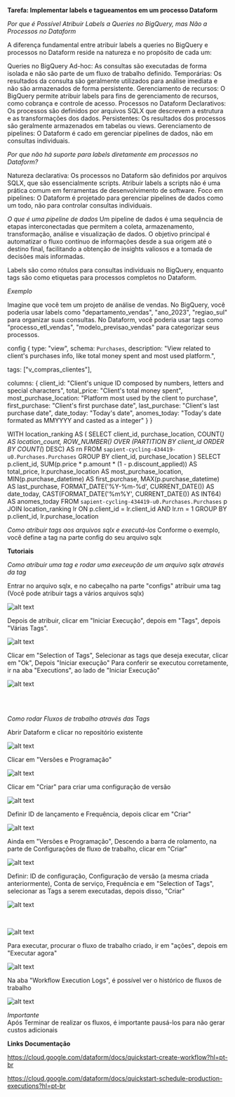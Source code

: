 **Tarefa: Implementar labels e tagueamentos em um processo Dataform**

*Por que é Possível Atribuir Labels a Queries no BigQuery, mas Não a Processos no Dataform*

A diferença fundamental entre atribuir labels a queries no BigQuery e processos no Dataform reside na natureza e no propósito de cada um:

Queries no BigQuery
Ad-hoc: As consultas são executadas de forma isolada e não são parte de um fluxo de trabalho definido.
Temporárias: Os resultados da consulta são geralmente utilizados para análise imediata e não são armazenados de forma persistente.
Gerenciamento de recursos: O BigQuery permite atribuir labels para fins de gerenciamento de recursos, como cobrança e controle de acesso.
Processos no Dataform
Declarativos: Os processos são definidos por arquivos SQLX que descrevem a estrutura e as transformações dos dados.
Persistentes: Os resultados dos processos são geralmente armazenados em tabelas ou views.
Gerenciamento de pipelines: O Dataform é cado em gerenciar pipelines de dados, não em consultas individuais.


*Por que não há suporte para labels diretamente em processos no Dataform?*

Natureza declarativa: Os processos no Dataform são definidos por arquivos SQLX, que são essencialmente scripts. Atribuir labels a scripts não é uma prática comum em ferramentas de desenvolvimento de software.
Foco em pipelines: O Dataform é projetado para gerenciar pipelines de dados como um todo, não para controlar consultas individuais.

*O que é uma pipeline de dados*
Um pipeline de dados é uma sequência de etapas interconectadas que permitem a coleta, armazenamento, transformação, análise e visualização de dados. O objetivo principal é automatizar o fluxo contínuo de informações desde a sua origem até o destino final, facilitando a obtenção de insights valiosos e a tomada de decisões mais informadas.

Labels são como rótulos para consultas individuais no BigQuery, enquanto tags são como etiquetas para processos completos no Dataform.

*Exemplo*

Imagine que você tem um projeto de análise de vendas. No BigQuery, você poderia usar labels como "departamento_vendas", "ano_2023", "regiao_sul" para organizar suas consultas. No Dataform, você poderia usar tags como "processo_etl_vendas", "modelo_previsao_vendas" para categorizar seus processos.

config {
  type: "view",
  schema: `Purchases`,
  description: "View related to client's purchases info, like total money spent and most used platform.",

  tags: ["v_compras_clientes"],

  columns: {
    client_id: "Client's unique ID composed by numbers, letters and special characters",
    total_price: "Client's total money spent",
    most_purchase_location: "Platform most used by the client to purchase",
    first_purchase: "Client's first purchase date",
    last_purchase: "Client's last purchase date",
    date_today: "Today's date",
    anomes_today: "Today's date formated as MMYYYY and casted as a integer"
  }
}

WITH location_ranking AS (
    SELECT
        client_id,
        purchase_location,
        COUNT(*) AS location_count,
        ROW_NUMBER() OVER (PARTITION BY client_id ORDER BY COUNT(*) DESC) AS rn
    FROM
        `sapient-cycling-434419-u0.Purchases.Purchases`
    GROUP BY
        client_id,
        purchase_location
)
SELECT
    p.client_id,
    SUM(p.price * p.amount * (1 - p.discount_applied)) AS total_price,
    lr.purchase_location AS most_purchase_location,
    MIN(p.purchase_datetime) AS first_purchase,
    MAX(p.purchase_datetime) AS last_purchase,
    FORMAT_DATE('%Y-%m-%d', CURRENT_DATE()) AS date_today,
    CAST(FORMAT_DATE('%m%Y', CURRENT_DATE()) AS INT64) AS anomes_today
FROM
    `sapient-cycling-434419-u0.Purchases.Purchases` p
JOIN
    location_ranking lr
    ON p.client_id = lr.client_id AND lr.rn = 1
GROUP BY
    p.client_id, lr.purchase_location


*Como atribuir tags aos arquivos sqlx e executá-los*
Conforme o exemplo, você define a tag na parte config do seu arquivo sqlx


**Tutoriais**


*Como atribuir uma tag e rodar uma execeução de um arquivo sqlx através da tag*

Entrar no arquivo sqlx, e no cabeçalho na parte "configs" atribuir uma tag
(Você pode atribuir tags a vários arquivos sqlx)

![alt text](/Demandas/Relatorios_Julio/Img/image.png)

Depois de atribuir, clicar em "Iniciar Execução", depois em "Tags", depois "Várias Tags".

![alt text](/Demandas/Relatorios_Julio/Img/image-1.png)

Clicar em "Selection of Tags", Selecionar as tags que deseja executar, clicar em "Ok", Depois "Iniciar execução"
Para conferir se executou corretamente, ir na aba "Executions", ao lado de "Iniciar Execução"

![alt text](/Demandas/Relatorios_Julio/Img/image-2.png)

<br>
<br>

*Como rodar Fluxos de trabalho através das Tags*

Abrir Dataform e clicar no repositório existente

![alt text](/Demandas/Relatorios_Julio/Img/image-3.png)

Clicar em "Versões e Programação"

![alt text](/Demandas/Relatorios_Julio/Img/image-4.png)

Clicar em "Criar" para criar uma configuração de versão

![alt text](/Demandas/Relatorios_Julio/Img/image-5.png)

Definir ID de lançamento e Frequência, depois clicar em "Criar"

![alt text](/Demandas/Relatorios_Julio/Img/image-6.png)

Ainda em "Versões e Programação", Descendo a barra de rolamento, na parte de Configurações de fluxo de trabalho, clicar em "Criar"

![alt text](/Demandas/Relatorios_Julio/Img/image-7.png)

Definir: ID de configuração, Configuração de versão (a mesma criada anteriormente), Conta de serviço, Frequência e em "Selection of Tags", selecionar as Tags a serem executadas, depois disso, "Criar"

![alt text](/Demandas/Relatorios_Julio/Img/image-8.png)

<br>

![alt text](/Demandas/Relatorios_Julio/Img/image-9.png)

Para executar, procurar o fluxo de trabalho criado, ir em "ações", depois em "Executar agora"

![alt text](/Demandas/Relatorios_Julio/Img/image-10.png)

Na aba "Workflow Execution Logs", é possível ver o histórico de fluxos de trabalho

![alt text](/Demandas/Relatorios_Julio/Img/image-11.png)

*Importante*
<br>
Após Terminar de realizar os fluxos, é importante pausá-los para não gerar custos adicionais
<br>

**Links Documentação**

https://cloud.google.com/dataform/docs/quickstart-create-workflow?hl=pt-br

https://cloud.google.com/dataform/docs/quickstart-schedule-production-executions?hl=pt-br